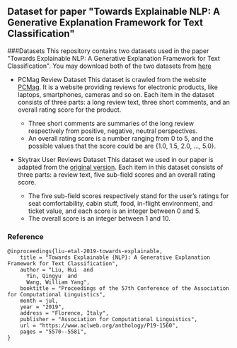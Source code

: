 ## Dataset for paper "Towards Explainable NLP: A Generative Explanation Framework for Text Classification"

###Datasets
This repository contains two datasets used in the paper "Towards Explainable NLP: A Generative Explanation Framework for Text Classification". You may download both of the two datasets from [here](https://drive.google.com/open?id=1o_r3D-lngEXPK8mtx8UQCbadR65Ycv5a)

+ PCMag Review Dataset
This dataset is crawled from the website [PCMag](https://www.pcmag.com/). It is a website providing reviews for electronic products, like laptops, smartphones, cameras and so on. 
Each item in the dataset consists of three parts: a long review text, three short comments, and an overall rating score for the product. 
    + Three short comments are summaries of the long review respectively from positive, negative, neutral perspectives.
    + An overall rating score is a number ranging from 0 to 5, and the possible values that the score could be are {1.0, 1.5, 2.0, ..., 5.0}.

+ Skytrax User Reviews Dataset
This dataset we used in our paper is adapted from the [original version](https://github.com/quankiquanki/skytrax-reviews-dataset). 
Each item in this dataset consists of three parts: a review text, five sub-field scores and an overall rating score. 
    + The five sub-field scores respectively stand for the user’s ratings for seat comfortability, cabin stuff, food, in-flight environment, and ticket value, and each score is an integer between 0 and 5. 
    + The overall score is an integer between 1 and 10.

### Reference
```
@inproceedings{liu-etal-2019-towards-explainable,
    title = "Towards Explainable {NLP}: A Generative Explanation Framework for Text Classification",
    author = "Liu, Hui  and
      Yin, Qingyu  and
      Wang, William Yang",
    booktitle = "Proceedings of the 57th Conference of the Association for Computational Linguistics",
    month = jul,
    year = "2019",
    address = "Florence, Italy",
    publisher = "Association for Computational Linguistics",
    url = "https://www.aclweb.org/anthology/P19-1560",
    pages = "5570--5581",
}
```


